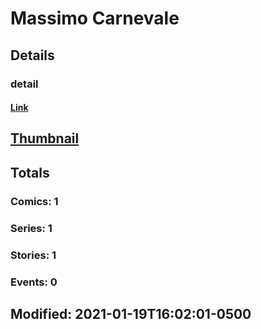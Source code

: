 # Massimo   Carnevale 
## Details
### detail
#### [Link](http://marvel.com/comics/creators/14172/massimo_carnevale?utm_campaign=apiRef&utm_source=225578a89fc76f3d20fbffda5d17a88d)
## [Thumbnail](http://i.annihil.us/u/prod/marvel/i/mg/b/40/image_not_available.jpg)
## Totals
### Comics: 1
### Series: 1
### Stories: 1
### Events: 0
## Modified: 2021-01-19T16:02:01-0500